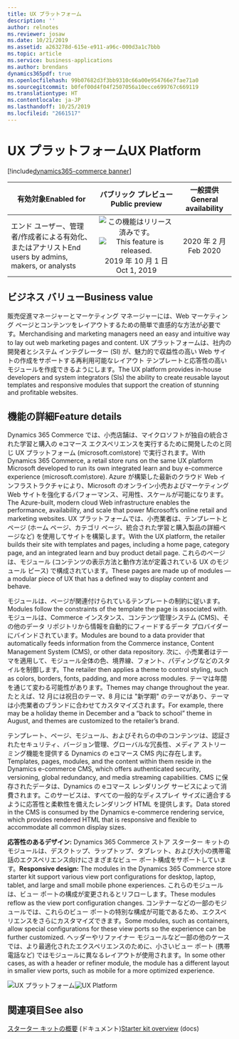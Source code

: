 ```yaml
---
title: UX プラットフォーム
description: ''
author: relnotes
ms.reviewer: josaw
ms.date: 10/21/2019
ms.assetid: a263278d-615e-e911-a96c-000d3a1c7bbb
ms.topic: article
ms.service: business-applications
ms.author: brendans
dynamics365pdf: true
ms.openlocfilehash: 99b07682d3f3bb9310c66a00e954766e7fae71a0
ms.sourcegitcommit: b0fef00d4f04f2507056a10ecce699767c669119
ms.translationtype: HT
ms.contentlocale: ja-JP
ms.lasthandoff: 10/25/2019
ms.locfileid: "2661517"
---
```

# <a name="ux-platform"></a><span data-ttu-id="c8f23-102">UX プラットフォーム</span><span class="sxs-lookup"><span data-stu-id="c8f23-102">UX Platform</span></span>
[!include[dynamics365-commerce banner](../includes/dynamics365-commerce.md)]

| <span data-ttu-id="c8f23-103">有効対象</span><span class="sxs-lookup"><span data-stu-id="c8f23-103">Enabled for</span></span>    |  <span data-ttu-id="c8f23-104">パブリック プレビュー</span><span class="sxs-lookup"><span data-stu-id="c8f23-104">Public preview</span></span> | <span data-ttu-id="c8f23-105">一般提供</span><span class="sxs-lookup"><span data-stu-id="c8f23-105">General availability</span></span> | 
| ---------- | :----------: |:----------: |
|<span data-ttu-id="c8f23-106">エンド ユーザー、管理者/作成者による有効化、またはアナリスト</span><span class="sxs-lookup"><span data-stu-id="c8f23-106">End users by admins, makers, or analysts</span></span>|<span data-ttu-id="c8f23-107">![この機能はリリース済みです。](/dynamics365-release-plan/media/green-checkmark.png "この機能はリリース済みです。")</span><span class="sxs-lookup"><span data-stu-id="c8f23-107">![This feature is released.](/dynamics365-release-plan/media/green-checkmark.png "This feature is released.")</span></span> <span data-ttu-id="c8f23-108">2019 年 10 月 1 日</span><span class="sxs-lookup"><span data-stu-id="c8f23-108">Oct 1, 2019</span></span>| <span data-ttu-id="c8f23-109">2020 年 2 月</span><span class="sxs-lookup"><span data-stu-id="c8f23-109">Feb 2020</span></span>|


## <a name="business-value"></a><span data-ttu-id="c8f23-110">ビジネス バリュー</span><span class="sxs-lookup"><span data-stu-id="c8f23-110">Business value</span></span>
<!-- bv start -->
<span data-ttu-id="c8f23-111">販売促進マネージャーとマーケティング マネージャーには、Web マーケティング ページとコンテンツをレイアウトするための簡単で直感的な方法が必要です。</span><span class="sxs-lookup"><span data-stu-id="c8f23-111">Merchandising and marketing managers need an easy and intuitive way to lay out web marketing pages and content.</span></span> <span data-ttu-id="c8f23-112">UX プラットフォームは、社内の開発者とシステム インテグレーター (SI) が、魅力的で収益性の高い Web サイトの作成をサポートする再利用可能なレイアウト テンプレートと応答性の高いモジュールを作成できるようにします。</span><span class="sxs-lookup"><span data-stu-id="c8f23-112">The UX platform provides in-house developers and system integrators (SIs) the ability to create reusable layout templates and responsive modules that support the creation of stunning and profitable websites.</span></span>
<!-- bv end -->



## <a name="feature-details"></a><span data-ttu-id="c8f23-113">機能の詳細</span><span class="sxs-lookup"><span data-stu-id="c8f23-113">Feature details</span></span>
<!--feature detail start -->
<span data-ttu-id="c8f23-114">Dynamics 365 Commerce では、小売店舗は、マイクロソフトが独自の統合された学習と購入の eコマース エクスペリエンスを実行するために開発したのと同じ UX プラットフォーム (microsoft.com\\store) で実行されます。</span><span class="sxs-lookup"><span data-stu-id="c8f23-114">With Dynamics 365 Commerce, a retail store runs on the same UX platform Microsoft developed to run its own integrated learn and buy e-commerce experience (microsoft.com\\store).</span></span> <span data-ttu-id="c8f23-115">Azure が構築した最新のクラウド Web インフラストラクチャにより、Microsoft のオンライン小売およびマーケティング Web サイトを強化するパフォーマンス、可用性、スケールが可能になります。</span><span class="sxs-lookup"><span data-stu-id="c8f23-115">The Azure-built, modern cloud Web infrastructure enables the performance, availability, and scale that power Microsoft’s online retail and marketing websites.</span></span> <span data-ttu-id="c8f23-116">UX プラットフォームでは、小売業者は、テンプレートとページ (ホーム ページ、カテゴリ ページ、統合された学習と購入製品の詳細ページなど) を使用してサイトを構築します。</span><span class="sxs-lookup"><span data-stu-id="c8f23-116">With the UX platform, the retailer builds their site with templates and pages, including a home page, category page, and an integrated learn and buy product detail page.</span></span> <span data-ttu-id="c8f23-117">これらのページは、モジュール (コンテンツの表示方法と動作方法が定義されている UX のモジュール ピース) で構成されています。</span><span class="sxs-lookup"><span data-stu-id="c8f23-117">These pages are made up of modules — a modular piece of UX that has a defined way to display content and behave.</span></span> 

<span data-ttu-id="c8f23-118">モジュールは、ページが関連付けられているテンプレートの制約に従います。</span><span class="sxs-lookup"><span data-stu-id="c8f23-118">Modules follow the constraints of the template the page is associated with.</span></span> <span data-ttu-id="c8f23-119">モジュールは、Commerce インスタンス、コンテンツ管理システム (CMS)、その他のデータ リポジトリから情報を自動的にフィードするデータ プロバイダーにバインドされています。</span><span class="sxs-lookup"><span data-stu-id="c8f23-119">Modules are bound to a data provider that automatically feeds information from the Commerce instance, Content Management System (CMS), or other data repository.</span></span> <span data-ttu-id="c8f23-120">次に、小売業者はテーマを適用して、モジュール全体の色、境界線、フォント、パディングなどのスタイルを制御します。</span><span class="sxs-lookup"><span data-stu-id="c8f23-120">The retailer then applies a theme to control styling, such as colors, borders, fonts, padding, and more across modules.</span></span> <span data-ttu-id="c8f23-121">テーマは年間を通じて変わる可能性があります。</span><span class="sxs-lookup"><span data-stu-id="c8f23-121">Themes may change throughout the year.</span></span> <span data-ttu-id="c8f23-122">たとえば、12 月には祝日のテーマ、8 月には "新学期" のテーマがあり、テーマは小売業者のブランドに合わせてカスタマイズされます。</span><span class="sxs-lookup"><span data-stu-id="c8f23-122">For example, there may be a holiday theme in December and a “back to school” theme in August, and themes are customized to the retailer’s brand.</span></span> 

<span data-ttu-id="c8f23-123">テンプレート、ページ、モジュール、およびそれらの中のコンテンツは、認証されたセキュリティ、バージョン管理、グローバルな冗長性、メディア ストリーミング機能を提供する Dynamics の eコマース CMS 内に存在します。</span><span class="sxs-lookup"><span data-stu-id="c8f23-123">Templates, pages, modules, and the content within them reside in the Dynamics e-commerce CMS, which offers authenticated security, versioning, global redundancy, and media streaming capabilities.</span></span> <span data-ttu-id="c8f23-124">CMS に保存されたデータは、Dynamics の eコマース レンダリング サービスによって消費されます。このサービスは、すべての一般的なディスプレイ サイズに適合するように応答性と柔軟性を備えたレンダリング HTML を提供します。</span><span class="sxs-lookup"><span data-stu-id="c8f23-124">Data stored in the CMS is consumed by the Dynamics e-commerce rendering service, which provides rendered HTML that is responsive and flexible to accommodate all common display sizes.</span></span> 

<span data-ttu-id="c8f23-125">**応答性のあるデザイン:** Dynamics 365 Commerce ストア スターター キットのモジュールは、デスクトップ、ラップトップ、タブレット、および大小の携帯電話のエクスペリエンス向けにさまざまなビュー ポート構成をサポートしています。</span><span class="sxs-lookup"><span data-stu-id="c8f23-125">**Responsive design:** The modules in the Dynamics 365 Commerce store starter kit support various view port configurations for desktop, laptop, tablet, and large and small mobile phone experiences.</span></span> <span data-ttu-id="c8f23-126">これらのモジュールは、ビュー ポートの構成が変更されるとリフローします。</span><span class="sxs-lookup"><span data-stu-id="c8f23-126">These modules reflow as the view port configuration changes.</span></span> <span data-ttu-id="c8f23-127">コンテナーなどの一部のモジュールでは、これらのビュー ポートの特別な構成が可能であるため、エクスペリエンスをさらにカスタマイズできます。</span><span class="sxs-lookup"><span data-stu-id="c8f23-127">Some modules, such as containers, allow special configurations for these view ports so the experience can be further customized.</span></span> <span data-ttu-id="c8f23-128">ヘッダーやリファイナー モジュールなど一部の他のケースでは、より最適化されたエクスペリエンスのために、小さいビュー ポート (携帯電話など) ではモジュールに異なるレイアウトが使用されます。</span><span class="sxs-lookup"><span data-stu-id="c8f23-128">In some other cases, as with a header or refiner module, the module has a different layout in smaller view ports, such as mobile for a more optimized experience.</span></span>

<span data-ttu-id="c8f23-129">![UX プラットフォーム](media/ux_platform.jpg "UX プラットフォーム")</span><span class="sxs-lookup"><span data-stu-id="c8f23-129">![UX Platform](media/ux_platform.jpg "UX Platform")</span></span>
<!--feature detail end -->










## <a name="see-also"></a><span data-ttu-id="c8f23-130">関連項目</span><span class="sxs-lookup"><span data-stu-id="c8f23-130">See also</span></span>

<span data-ttu-id="c8f23-131">[スターター キットの概要](https://docs.microsoft.com/dynamics365/commerce/starter-kit-overview) (ドキュメント)</span><span class="sxs-lookup"><span data-stu-id="c8f23-131">[Starter kit overview](https://docs.microsoft.com/dynamics365/commerce/starter-kit-overview) (docs)</span></span>
